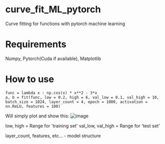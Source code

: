 # curve_fit_ML_pytorch
Curve fitting for functions with pytorch machine learning

# Requirements
Numpy, Pytorch(Cuda if available), Matplotlib

# How to use
```
func = lambda x : np.cos(x) * x**2 - 3*x
a, b = fit(func, low = 0.2, high = 6, val_low = 0.1, val_high = 10, batch_size = 1024, layer_count = 4, epoch = 1000, activation = nn.ReLU, features = 100)
```

Will simply plot and show this:
![image](https://user-images.githubusercontent.com/35677394/175302869-1e4380f0-1a6e-4fe9-96b5-c4a3c47e772f.png)

low, high = Range for 'training set'
val_low, val_high = Range for 'test set'

layer_count, features, etc... - model structure

